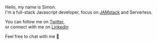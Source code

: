 Hello, my name is Simon.  
I'm a full-stack Javascript developer, focus on [JAMstack](https://jamstack.org/) and Serverless.

You can follow me on [Twitter](https://twitter.com/SimonCrypta),  
or connect with me on [Linkedin](https://www.linkedin.com/in/gagnonsim/)

Feel free to chat with me 👋

